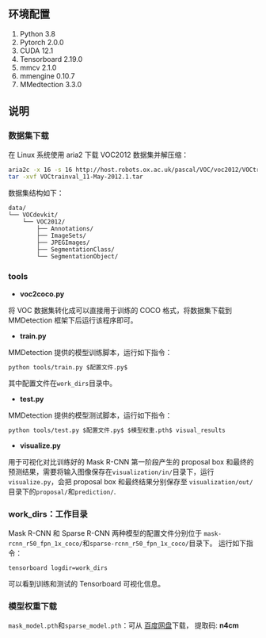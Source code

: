 
## 环境配置

1. Python $3.8$
2. Pytorch $2.0.0$
3. CUDA $12.1$
4. Tensorboard $2.19.0$
5. mmcv $2.1.0$
6. mmengine $0.10.7$
7. MMedtection $3.3.0$

## 说明

### **数据集下载**

在 Linux 系统使用 aria2 下载 VOC2012 数据集并解压缩：
```bash
aria2c -x 16 -s 16 http://host.robots.ox.ac.uk/pascal/VOC/voc2012/VOCtrainval_11-May-2012.tar
tar -xvf VOCtrainval_11-May-2012.1.tar
```
数据集结构如下：
```
data/
└── VOCdevkit/
    └── VOC2012/
        ├── Annotations/
        ├── ImageSets/
        ├── JPEGImages/
        ├── SegmentationClass/
        └── SegmentationObject/
```

### **tools**

- **voc2coco.py**

将 VOC 数据集转化成可以直接用于训练的 COCO 格式，将数据集下载到 MMDetection 框架下后运行该程序即可。


- **train.py**

MMDetection 提供的模型训练脚本，运行如下指令：
```bash
python tools/train.py $配置文件.py$
```
其中配置文件在`work_dirs`目录中。

- **test.py**

MMDetection 提供的模型测试脚本，运行如下指令：
```bash
python tools/test.py $配置文件.py$ $模型权重.pth$ visual_results
```

- **visualize.py**

用于可视化对比训练好的 Mask R-CNN 第一阶段产生的 proposal box 和最终的预测结果，需要将输入图像保存在`visualization/in/`目录下，运行`visualize.py`，会把 proposal box 和最终结果分别保存至 `visualization/out/`目录下的`proposal/`和`prediction/`.

### **work_dirs**：工作目录

Mask R-CNN 和 Sparse R-CNN 两种模型的配置文件分别位于 `mask-rcnn_r50_fpn_1x_coco/`和`sparse-rcnn_r50_fpn_1x_coco/`目录下。
运行如下指令：
```bash
tensorboard logdir=work_dirs
```
可以看到训练和测试的 Tensorboard 可视化信息。

### **模型权重下载**

`mask_model.pth`和`sparse_model.pth`：可从 [百度网盘](https://pan.baidu.com/s/1U5eOwVkrgcDK2tz5RVnfng)下载， 提取码: **n4cm**
